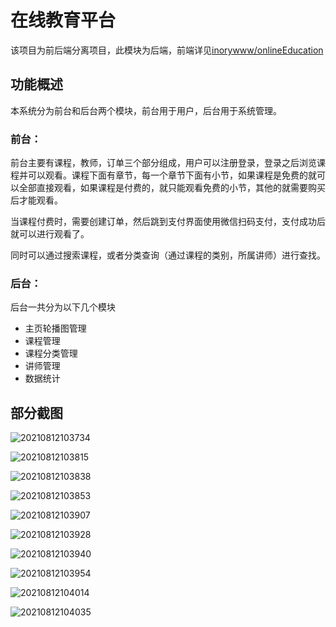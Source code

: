 # 在线教育平台

该项目为前后端分离项目，此模块为后端，前端详见[inorywww/onlineEducation](https://github.com/inorywww/onlineEducation)

## 功能概述

本系统分为前台和后台两个模块，前台用于用户，后台用于系统管理。

### 前台：

前台主要有课程，教师，订单三个部分组成，用户可以注册登录，登录之后浏览课程并可以观看。课程下面有章节，每一个章节下面有小节，如果课程是免费的就可以全部直接观看，如果课程是付费的，就只能观看免费的小节，其他的就需要购买后才能观看。

当课程付费时，需要创建订单，然后跳到支付界面使用微信扫码支付，支付成功后就可以进行观看了。

同时可以通过搜索课程，或者分类查询（通过课程的类别，所属讲师）进行查找。

### 后台：

后台一共分为以下几个模块

- 主页轮播图管理
- 课程管理
- 课程分类管理
- 讲师管理
- 数据统计

## 部分截图

![20210812103734](https://aishu-marlowe.oss-cn-beijing.aliyuncs.com/20210812103734.png)

![20210812103815](https://aishu-marlowe.oss-cn-beijing.aliyuncs.com/20210812103815.png)

![20210812103838](https://aishu-marlowe.oss-cn-beijing.aliyuncs.com/20210812103838.png)

![20210812103853](https://aishu-marlowe.oss-cn-beijing.aliyuncs.com/20210812103853.png)

![20210812103907](https://aishu-marlowe.oss-cn-beijing.aliyuncs.com/20210812103907.png)

![20210812103928](https://aishu-marlowe.oss-cn-beijing.aliyuncs.com/20210812103928.png)

![20210812103940](https://aishu-marlowe.oss-cn-beijing.aliyuncs.com/20210812103940.png)

![20210812103954](https://aishu-marlowe.oss-cn-beijing.aliyuncs.com/20210812103954.png)

![20210812104014](https://aishu-marlowe.oss-cn-beijing.aliyuncs.com/20210812104014.png)

![20210812104035](https://aishu-marlowe.oss-cn-beijing.aliyuncs.com/20210812104035.png)




